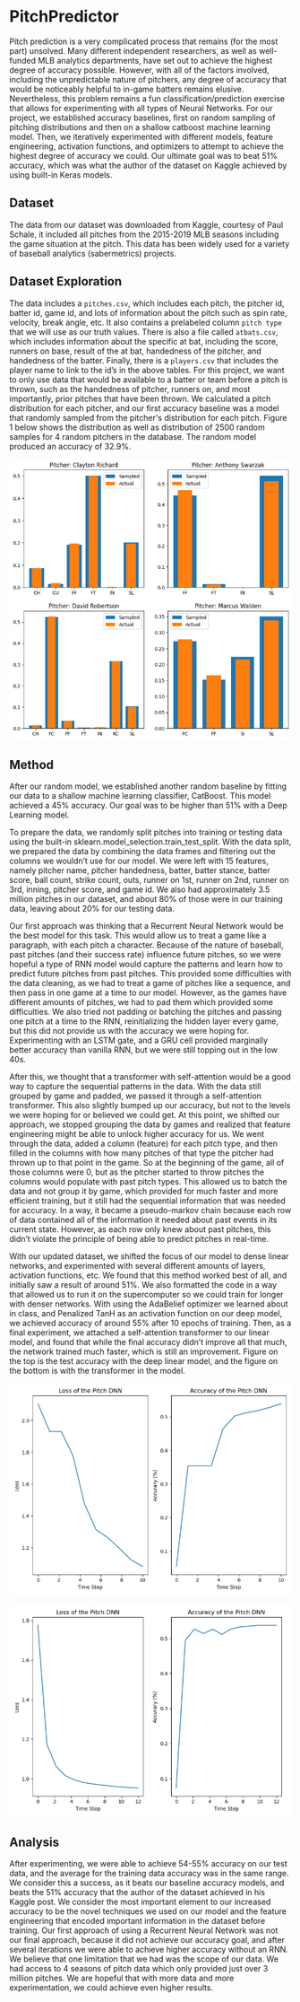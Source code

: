 # PitchPredictor

Pitch prediction is a very complicated process that remains (for the most part) unsolved. Many different independent researchers, as well as well-funded MLB analytics departments, have set out to achieve the highest degree of accuracy possible. However, with all of the factors involved, including the unpredictable nature of pitchers, any degree of accuracy that would be noticeably helpful to in-game batters remains elusive. Nevertheless, this problem remains a fun classification/prediction exercise that allows for experimenting with all types of Neural Networks. For our project, we established accuracy baselines, first on random sampling of pitching distributions and then on a shallow catboost machine learning model. Then, we iteratively experimented with different models, feature engineering, activation functions, and optimizers to attempt to achieve the highest degree of accuracy we could. Our ultimate goal was to beat 51% accuracy, which was what the author of the dataset on Kaggle achieved by using built-in Keras models.

## Dataset

The data from our dataset was downloaded from Kaggle, courtesy of Paul Schale, it included all pitches from the 2015-2019 MLB seasons including the game situation at the pitch. This data has been widely used for a variety of baseball analytics (sabermetrics) projects.

## Dataset Exploration

The data includes a <code>pitches.csv</code>, which includes each pitch, the pitcher id, batter id, game id, and lots of information about the pitch such as spin rate, velocity, break angle, etc. It also contains a prelabeled column <code>pitch type</code> that we will use as our truth values. There is also a file called <code>atbats.csv</code>, which includes information about the specific at bat, including the score, runners on base, result of the at bat, handedness of the pitcher, and handedness of the batter. Finally, there is a <code>players.csv</code> that includes the player name to link to the id’s in the above tables. For this project, we want to only use data that would be available to a batter or team before a pitch is thrown, such as the handedness of pitcher, runners on, and most importantly, prior pitches that have been thrown. We calculated a pitch distribution for each pitcher, and our first accuracy baseline was a model that randomly sampled from the pitcher's distribution for each pitch. Figure 1 below shows the distribution as well as distribution of 2500 random samples for 4 random pitchers in the database. The random model produced an accuracy of 32.9%.

![Example distributions](https://github.com/dylanskinner65/PitchPredictor/blob/main/figures/image2.png)

## Method

  After our random model, we established another random baseline by fitting our data to a shallow machine learning classifier, CatBoost. This model achieved a 45% accuracy. Our goal was to be higher than 51% with a Deep Learning model. 
  
  To prepare the data, we randomly split pitches into training or testing data using the built-in sklearn.model_selection.train_test_split. With the data split, we prepared the data by combining the data frames and filtering out the columns we wouldn’t use for our model. We were left with 15 features, namely pitcher name, pitcher handedness, batter, batter stance, batter score, ball count, strike count, outs, runner on 1st, runner on 2nd, runner on 3rd, inning, pitcher score, and game id. We also had approximately 3.5 million pitches in our dataset, and about 80% of those were in our training data, leaving about 20% for our testing data. 
  
Our first approach was thinking that a Recurrent Neural Network would be the best model for this task. This would allow us to treat a game like a paragraph, with each pitch a character. Because of the nature of baseball, past pitches (and their success rate) influence future pitches, so we were hopeful a type of RNN model would capture the patterns and learn how to predict future pitches from past pitches. This provided some difficulties with the data cleaning, as we had to treat a game of pitches like a sequence, and then pass in one game at a time to our model. However, as the games have different amounts of pitches, we had to pad them which provided some difficulties. We also tried not padding or batching the pitches and passing one pitch at a time to the RNN, reinitializing the hidden layer every game, but this did not provide us with the accuracy we were hoping for. Experimenting with an LSTM gate, and a GRU cell provided marginally better accuracy than vanilla RNN, but we were still topping out in the low 40s.

After this, we thought that a transformer with self-attention would be a good way to capture the sequential patterns in the data. With the data still grouped by game and padded, we passed it through a self-attention transformer. This also slightly bumped up our accuracy, but not to the levels we were hoping for or believed we could get.
At this point, we shifted our approach, we stopped grouping the data by games and realized that feature engineering might be able to unlock higher accuracy for us. We went through the data, added a column (feature) for each pitch type, and then filled in the columns with how many pitches of that type the pitcher had thrown up to that point in the game. So at the beginning of the game, all of those columns were 0, but as the pitcher started to throw pitches the columns would populate with past pitch types. This allowed us to batch the data and not group it by game, which provided for much faster and more efficient training, but it still had the sequential information that was needed for accuracy. In a way, it became a pseudo-markov chain because each row of data contained all of the information it needed about past events in its current state. However, as each row only knew about past pitches, this didn’t violate the principle of being able to predict pitches in real-time.

With our updated dataset, we shifted the focus of our model to dense linear networks, and experimented with several different amounts of layers, activation functions, etc. We found that this method worked best of all, and initially saw a result of around 51%. We also formatted the code in a way that allowed us to run it on the supercomputer so we could train for longer with denser networks. With using the AdaBelief optimizer we learned about in class, and Penalized TanH as an activation function on our deep model, we achieved accuracy of around 55% after 10 epochs of training. Then, as a final experiment, we attached a self-attention transformer to our linear model, and found that while the final accuracy didn’t improve all that much, the network trained much faster, which is still an improvement. Figure on the top is the test accuracy with the deep linear model, and the figure on the bottom is with the transformer in the model.	

![Plot 1](https://github.com/dylanskinner65/PitchPredictor/blob/main/figures/image1.png)

![Plot 2](https://github.com/dylanskinner65/PitchPredictor/blob/main/figures/image3.png)

## Analysis

After experimenting, we were able to achieve 54-55% accuracy on our test data, and the average for the training data accuracy was in the same range. We consider this a success, as it beats our baseline accuracy models, and beats the 51% accuracy that the author of the dataset achieved in his Kaggle post. We consider the most important element to our increased accuracy to be the novel techniques we used on our model and the feature engineering that encoded important information in the dataset before training. Our first approach of using a Recurrent Neural Network was not our final approach, because it did not achieve our accuracy goal, and after several iterations we were able to achieve higher accuracy without an RNN. We believe that one limitation that we had was the scope of our data. We had access to 4 seasons of pitch data which only provided just over 3 million pitches. We are hopeful that with more data and more experimentation, we could achieve even higher results.




